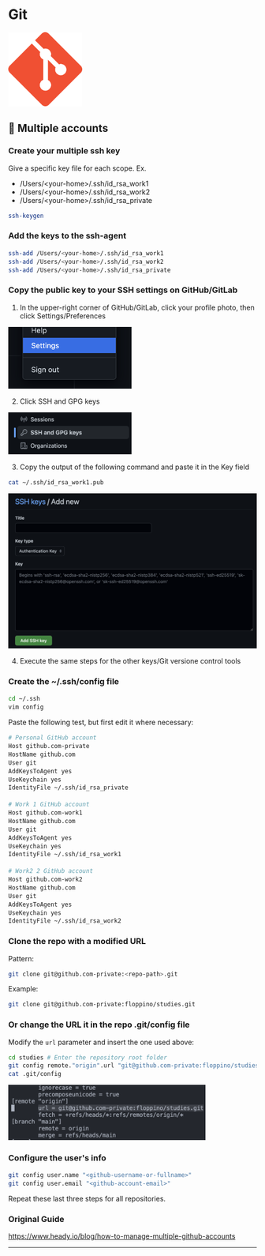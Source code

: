 # Git

[<img src="../../assets/git/git_logo.png" width="150"/>](../../assets/git/git_logo.png)


## 🔑 Multiple accounts

### Create your multiple ssh key
Give a specific key file for each scope.
Ex. 
- /Users/\<your-home\>/.ssh/id_rsa_work1
- /Users/\<your-home\>/.ssh/id_rsa_work2
- /Users/\<your-home\>/.ssh/id_rsa_private
```bash
ssh-keygen
```
### Add the keys to the ssh-agent
```bash
ssh-add /Users/<your-home>/.ssh/id_rsa_work1
ssh-add /Users/<your-home>/.ssh/id_rsa_work2
ssh-add /Users/<your-home>/.ssh/id_rsa_private
```
### Copy the public key to your SSH settings on GitHub/GitLab
1. In the upper-right corner of GitHub/GitLab, click your profile photo, then click Settings/Preferences

[<img src="../../assets/git/git_01.png" width="250"/>](../../assets/git/git_01.png)

2. Click SSH and GPG keys

[<img src="../../assets/git/git_02.png" width="250"/>](../../assets/git/git_02.png)

3. Copy the output of the following command and paste it in the Key field
```bash
cat ~/.ssh/id_rsa_work1.pub
```

[<img src="../../assets/git/git_03.png" width="700"/>](../../assets/git/git_03.png)

4. Execute the same steps for the other keys/Git versione control tools

### Create the ~/.ssh/config file
 ```bash
cd ~/.ssh
vim config
 ```

Paste the following test, but first edit it where necessary:
```bash
# Personal GitHub account
Host github.com-private
HostName github.com
User git
AddKeysToAgent yes
UseKeychain yes
IdentityFile ~/.ssh/id_rsa_private

# Work 1 GitHub account
Host github.com-work1
HostName github.com
User git
AddKeysToAgent yes
UseKeychain yes
IdentityFile ~/.ssh/id_rsa_work1

# Work2 2 GitHub account
Host github.com-work2
HostName github.com
User git
AddKeysToAgent yes
UseKeychain yes
IdentityFile ~/.ssh/id_rsa_work2
```

### Clone the repo with a modified URL
Pattern:

```bash
git clone git@github.com-private:<repo-path>.git
```

Example:
```bash
git clone git@github.com-private:floppino/studies.git 
```

### Or change the URL it in the repo .git/config file
Modify the `url` parameter and insert the one used above:

```bash
cd studies # Enter the repository root folder
git config remote."origin".url "git@github.com-private:floppino/studies.git"
cat .git/config
```

[<img src="../../assets/git/git_04.png" width="400"/>](../../assets/git/git_04.png)

### Configure the user's info
```bash
git config user.name "<github-username-or-fullname>"
git config user.email "<github-account-email>"
```
Repeat these last three steps for all repositories.

### Original Guide
https://www.heady.io/blog/how-to-manage-multiple-github-accounts

---